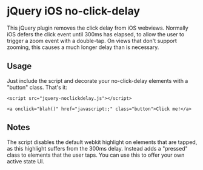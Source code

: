 jQuery iOS no-click-delay
=========================

This jQuery plugin removes the click delay from iOS webviews. Normally iOS defers the click event until 300ms has 
elapsed, to allow the user to trigger a zoom event with a double-tap. On views that don't support zooming, this
causes a much longer delay than is necessary.

Usage
-----

Just include the script and decorate your no-click-delay elements with a "button" class. That's it:

    <script src="jquery-noclickdelay.js"></script>
    
    <a onclick="blah()" href="javascript:;" class="button">Click me!</a>
    
Notes
-----

The script disables the default webkit highlight on elements that are tapped, as this highlight suffers from the 
300ms delay. Instead adds a "pressed" class to elements that the user taps. You can use this to offer your own active 
state UI.